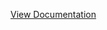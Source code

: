[View Documentation](https://www.notion.so/Google-Chat-Webhook-Service-98ad40ab757c481588f07d30fb46a4e9)